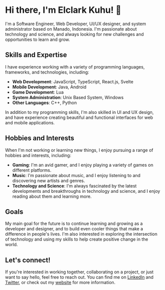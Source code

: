 # Hi there, I'm Elclark Kuhu! 👋

I'm a Software Engineer, Web Developer, UI/UX designer, and system administrator based on Manado, Indonesia. I'm passionate about technology and science, and always looking for new challenges and opportunities to learn and grow.

## Skills and Expertise
I have experience working with a variety of programming languages, frameworks, and technologies, including:

- **Web Development**: JavaScript, TypeScript, React.js, Svelte
- **Mobile Development**: Java, Android
- **Game Development**: Lua
- **System Administration**: Unix Based System, Windows
- **Other Languages**: C++, Python

In addition to my programming skills, I'm also skilled in UI and UX design, and have experience creating beautiful and functional interfaces for web and mobile applications.

## Hobbies and Interests
When I'm not working or learning new things, I enjoy pursuing a range of hobbies and interests, including:

- **Gaming**: I'm an avid gamer, and I enjoy playing a variety of games on different platforms.
- **Music**: I'm passionate about music, and I enjoy listening to and discovering new artists and genres.
- **Technology and Science**: I'm always fascinated by the latest developments and breakthroughs in technology and science, and I enjoy reading about them and learning more.

## Goals
My main goal for the future is to continue learning and growing as a developer and designer, and to build even cooler things that make a difference in people's lives. I'm also interested in exploring the intersection of technology and using my skills to help create positive change in the world.

## Let's connect!
If you're interested in working together, collaborating on a project, or just want to say hello, feel free to reach out. You can find me on [LinkedIn](https://id.linkedin.com/in/elclark-kuhu-38615a193) and [Twitter](https://twitter.com/elclark_kuhu), or check out my [website](https://elclark.my.id/) for more information.
